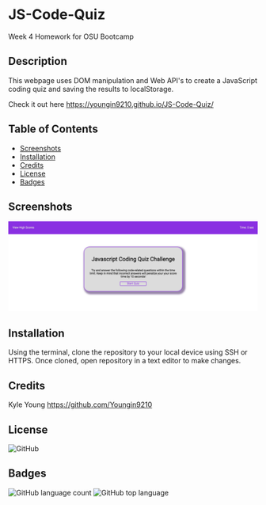 # JS-Code-Quiz

Week 4 Homework for OSU Bootcamp

## Description

This webpage uses DOM manipulation and Web API's to create a JavaScript coding quiz and saving the results to localStorage.

Check it out here https://youngin9210.github.io/JS-Code-Quiz/

## Table of Contents

- [Screenshots](#screenshots)
- [Installation](#installation)
- [Credits](#credits)
- [License](#license)
- [Badges](#badges)

## Screenshots

![image](assets/images/CodingQuiz.png)

## Installation

Using the terminal, clone the repository to your local device using SSH or HTTPS. Once cloned, open repository in a text editor to make changes.

## Credits

Kyle Young https://github.com/Youngin9210

## License

<img alt="GitHub" src="https://img.shields.io/github/license/youngin9210/JS-Code-Quiz">

## Badges

<img alt="GitHub language count" src="https://img.shields.io/github/languages/count/youngin9210/JS-Code-Quiz">
<img alt="GitHub top language" src="https://img.shields.io/github/languages/top/youngin9210/JS-Code-Quiz">
